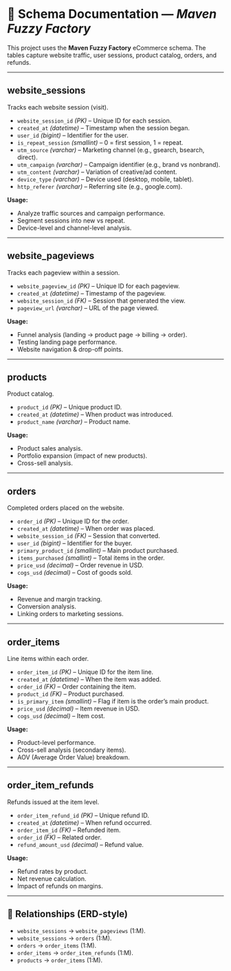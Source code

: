 # 📑 Schema Documentation — *Maven Fuzzy Factory*

This project uses the **Maven Fuzzy Factory** eCommerce schema. The tables capture website traffic, user sessions, product catalog, orders, and refunds.

---

## **website\_sessions**

Tracks each website session (visit).

* `website_session_id` *(PK)* – Unique ID for each session.
* `created_at` *(datetime)* – Timestamp when the session began.
* `user_id` *(bigint)* – Identifier for the user.
* `is_repeat_session` *(smallint)* – 0 = first session, 1 = repeat.
* `utm_source` *(varchar)* – Marketing channel (e.g., gsearch, bsearch, direct).
* `utm_campaign` *(varchar)* – Campaign identifier (e.g., brand vs nonbrand).
* `utm_content` *(varchar)* – Variation of creative/ad content.
* `device_type` *(varchar)* – Device used (desktop, mobile, tablet).
* `http_referer` *(varchar)* – Referring site (e.g., google.com).

**Usage:**

* Analyze traffic sources and campaign performance.
* Segment sessions into new vs repeat.
* Device-level and channel-level analysis.

---

## **website\_pageviews**

Tracks each pageview within a session.

* `website_pageview_id` *(PK)* – Unique ID for each pageview.
* `created_at` *(datetime)* – Timestamp of the pageview.
* `website_session_id` *(FK)* – Session that generated the view.
* `pageview_url` *(varchar)* – URL of the page viewed.

**Usage:**

* Funnel analysis (landing → product page → billing → order).
* Testing landing page performance.
* Website navigation & drop-off points.

---

## **products**

Product catalog.

* `product_id` *(PK)* – Unique product ID.
* `created_at` *(datetime)* – When product was introduced.
* `product_name` *(varchar)* – Product name.

**Usage:**

* Product sales analysis.
* Portfolio expansion (impact of new products).
* Cross-sell analysis.

---

## **orders**

Completed orders placed on the website.

* `order_id` *(PK)* – Unique ID for the order.
* `created_at` *(datetime)* – When order was placed.
* `website_session_id` *(FK)* – Session that converted.
* `user_id` *(bigint)* – Identifier for the buyer.
* `primary_product_id` *(smallint)* – Main product purchased.
* `items_purchased` *(smallint)* – Total items in the order.
* `price_usd` *(decimal)* – Order revenue in USD.
* `cogs_usd` *(decimal)* – Cost of goods sold.

**Usage:**

* Revenue and margin tracking.
* Conversion analysis.
* Linking orders to marketing sessions.

---

## **order\_items**

Line items within each order.

* `order_item_id` *(PK)* – Unique ID for the item line.
* `created_at` *(datetime)* – When the item was added.
* `order_id` *(FK)* – Order containing the item.
* `product_id` *(FK)* – Product purchased.
* `is_primary_item` *(smallint)* – Flag if item is the order’s main product.
* `price_usd` *(decimal)* – Item revenue in USD.
* `cogs_usd` *(decimal)* – Item cost.

**Usage:**

* Product-level performance.
* Cross-sell analysis (secondary items).
* AOV (Average Order Value) breakdown.

---

## **order\_item\_refunds**

Refunds issued at the item level.

* `order_item_refund_id` *(PK)* – Unique refund ID.
* `created_at` *(datetime)* – When refund occurred.
* `order_item_id` *(FK)* – Refunded item.
* `order_id` *(FK)* – Related order.
* `refund_amount_usd` *(decimal)* – Refund value.

**Usage:**

* Refund rates by product.
* Net revenue calculation.
* Impact of refunds on margins.

---

## 🔗 Relationships (ERD-style)

* `website_sessions` → `website_pageviews` (1\:M).
* `website_sessions` → `orders` (1\:M).
* `orders` → `order_items` (1\:M).
* `order_items` → `order_item_refunds` (1\:M).
* `products` → `order_items` (1\:M).

